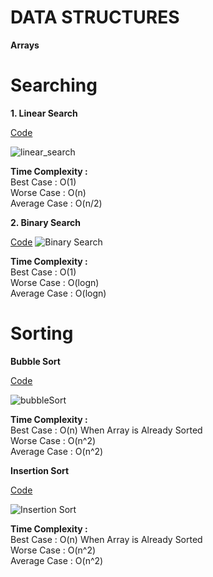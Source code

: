 # **DATA STRUCTURES**

**Arrays** <br />

# Searching <br />

**1. Linear Search**

[Code](https://github.com/DeepakKumar-1/DSA-In-JAVA/blob/dbf6761db8ac24bfba67ae73f83e3cd252a11dc8/Linear%20Search)

![linear_search](https://user-images.githubusercontent.com/85002425/147288581-35cae12a-c960-4209-99a3-09b23872600e.gif)

**Time Complexity :**  <br />
    Best Case :  O(1)    <br />
    Worse Case : O(n)    <br />
    Average Case : O(n/2)  <br />
    

**2. Binary Search** 

[Code](https://github.com/DeepakKumar-1/DSA-In-JAVA/blob/main/Binary%20Search) 
![Binary Search](https://user-images.githubusercontent.com/85002425/147320726-232ac7c2-1874-448f-a806-f918bd8a607d.gif)

**Time Complexity :**  <br />
    Best Case :  O(1)  <br />
    Worse Case : O(logn)   <br />
    Average Case : O(logn)    <br />

# Sorting

**Bubble Sort**

[Code](https://github.com/DeepakKumar-1/DSA-In-JAVA/blob/main/Bubble%20Sort)

![bubbleSort](https://user-images.githubusercontent.com/85002425/147344877-0ba535fb-7099-47c1-8059-42a3f3343dc0.gif)

**Time Complexity :**  <br />
    Best Case :  O(n)    When Array is Already Sorted   <br />
    Worse Case : O(n^2)    <br />
    Average Case : O(n^2)  <br />

**Insertion Sort**

[Code](https://github.com/DeepakKumar-1/DSA-In-JAVA/blob/main/Bubble%20Sort)

![Insertion Sort](https://user-images.githubusercontent.com/85002425/147346011-17b0ea20-bab7-4fc2-880d-bf62df263a69.gif)

**Time Complexity :**  <br />
    Best Case :  O(n)    When Array is Already Sorted   <br />
    Worse Case : O(n^2)    <br />
    Average Case : O(n^2)  <br />
